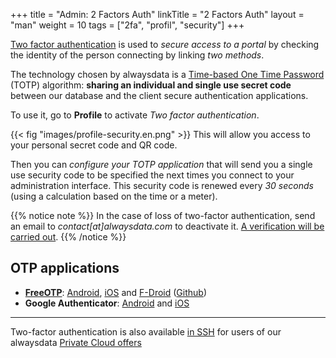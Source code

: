 +++
title = "Admin: 2 Factors Auth"
linkTitle = "2 Factors Auth"
layout = "man"
weight = 10
tags = ["2fa", "profil", "security"]
+++

[Two factor authentication](https://en.wikipedia.org/wiki/Multi-factor_authentication) is used to *secure access to a portal* by checking the identity of the person connecting by linking *two methods*.

The technology chosen by alwaysdata is a [Time-based One Time Password](https://en.wikipedia.org/wiki/Time-based_One-time_Password_algorithm) (TOTP) algorithm: **sharing an individual and single use secret code** between our database and the client secure authentication applications.

To use it, go to **Profile** to activate *Two factor authentication*.

{{< fig "images/profile-security.en.png" >}} This will allow you access to your personal secret code and QR code.

Then you can *configure your TOTP application* that will send you a single use security code to be specified the next times you connect to your administration interface. This security code is renewed every *30 seconds* (using a calculation based on the time or a meter).

{{% notice note %}}
In the case of loss of two-factor authentication, send an email to *contact[at]alwaysdata.com* to deactivate it. [A verification will be carried out](accounts/admin-access-loss#blockage-related-to-two-factor-authenticationhahahugoshortcode-s0-hbhb).
{{% /notice %}}

## OTP applications

- **[FreeOTP](https://freeotp.github.io/)**: [Android](https://play.google.com/store/apps/details?id=org.fedorahosted.freeotp), [iOS](https://itunes.apple.com/us/app/freeotp-authenticator/id872559395?mt=8) and [F-Droid](https://f-droid.org/packages/org.fedorahosted.freeotp) ([Github](https://github.com/freeotp))
- **Google Authenticator**: [Android](https://play.google.com/store/apps/details?id=com.google.android.apps.authenticator2) and [iOS](https://apps.apple.com/fr/app/google-authenticator/id388497605)

---
Two-factor authentication is also available [in SSH](remote-access/ssh/ssh-two-factor-authentication) for users of our alwaysdata [Private Cloud offers](accounts/billing/private-cloud-prices)
